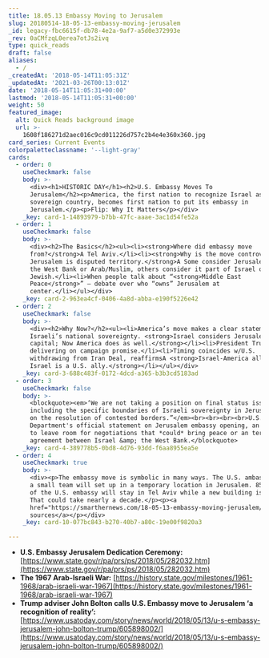 ```yaml
---
title: 18.05.13 Embassy Moving to Jerusalem
slug: 20180514-18-05-13-embassy-moving-jerusalem
_id: legacy-fbc6615f-db78-4e2a-9af7-a5d0e372993e
_rev: 0aCMfzqL0erea7otJs2ivq
type: quick_reads
draft: false
aliases:
  - /
_createdAt: '2018-05-14T11:05:31Z'
_updatedAt: '2021-03-26T00:13:01Z'
date: '2018-05-14T11:05:31+00:00'
lastmod: '2018-05-14T11:05:31+00:00'
weight: 50
featured_image:
  alt: Quick Reads background image
  url: >-
    1608f186271d2aec016c9cd011226d757c2b4e4e360x360.jpg
card_series: Current Events
colorpaletteclassname: '--light-gray'
cards:
  - order: 0
    useCheckmark: false
    body: >-
      <div><h1>HISTORIC DAY</h1><h2>U.S. Embassy Moves To
      Jerusalem</h2><p>America, the first nation to recognize Israel as a
      sovereign country, becomes first nation to put its embassy in
      Jerusalem.</p><p>Flip: Why It Matters</p></div>
    _key: card-1-14893979-b7bb-47fc-aaae-3ac1d54fe52a
  - order: 1
    useCheckmark: false
    body: >-
      <div><h2>The Basics</h2><ul><li><strong>Where did embassy move
      from?</strong>A Tel Aviv.</li><li><strong>Why is the move controversial?
      Jerusalem is disputed territory.</strong>A Some consider Jerusalem part of
      the West Bank or Arab/Muslim, others consider it part of Israel or
      Jewish.</li><li>When people talk about “<strong>Middle East
      Peace</strong>” – debate over who “owns” Jerusalem at
      center.</li></ul></div>
    _key: card-2-963ea4cf-0406-4a8d-abba-e190f5226e42
  - order: 2
    useCheckmark: false
    body: >-
      <div><h2>Why Now?</h2><ul><li>America’s move makes a clear statement about
      Israeli’s national sovereignty. <strong>Israel considers Jerusalem its
      capital; Now America does as well.</strong></li><li>President Trump
      delivering on campaign promise.</li><li>Timing coincides w/U.S.
      withdrawing from Iran Deal, reaffirmsA <strong>Israel-America alliance;
      Israel is a U.S. ally.</strong></li></ul></div>
    _key: card-3-688c483f-0172-4dcd-a365-b3b3cd5183ad
  - order: 3
    useCheckmark: false
    body: >-
      <blockquote><em>‘We are not taking a position on final status issues,
      including the specific boundaries of Israeli sovereignty in Jerusalem, nor
      on the resolution of contested borders.”</em><br><br><br><br>U.S. State
      Department's official statement on Jerusalem embassy opening, an attempt
      to leave room for negotiations that *could* bring peace or an territorial
      agreement between Israel &amp; the West Bank.</blockquote>
    _key: card-4-389778b5-0bd8-4d76-93dd-f6aa8955ea5e
  - order: 4
    useCheckmark: true
    body: >-
      <div><p>The embassy move is symbolic in many ways. The U.S. ambassador and
      a small team will set up in a temporary location in Jerusalem. 850 members
      of the U.S. embassy will stay in Tel Aviv while a new building is built.
      That could take nearly a decade.</p><p><a
      href="https://smarthernews.com/18-05-13-embassy-moving-jerusalem/">view
      sources</a></p></div>
    _key: card-10-077bc843-b270-40b7-a80c-19e00f9820a3

---
```

* **U.S. Embassy Jerusalem Dedication Ceremony:** [https://www.state.gov/r/pa/prs/ps/2018/05/282032.htm](https://www.state.gov/r/pa/prs/ps/2018/05/282032.htm)
* **The 1967 Arab-Israeli War:** [https://history.state.gov/milestones/1961-1968/arab-israeli-war-1967](https://history.state.gov/milestones/1961-1968/arab-israeli-war-1967)
* **Trump adviser John Bolton calls U.S. Embassy move to Jerusalem ‘a recognition of reality’:** [https://www.usatoday.com/story/news/world/2018/05/13/u-s-embassy-jerusalem-john-bolton-trump/605898002/](https://www.usatoday.com/story/news/world/2018/05/13/u-s-embassy-jerusalem-john-bolton-trump/605898002/)